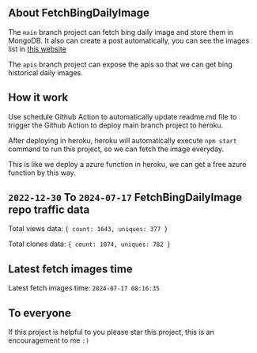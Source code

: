 ## About FetchBingDailyImage

The `main` branch project can fetch bing daily image and store them in MongoDB.
It also can create a post automatically, you can see the images list in [this website](https://oursalbum.netlify.app)

The `apis` branch project can expose the apis so that we can get bing historical daily images.

## How it work

Use schedule Github Action to automatically update readme.md file to trigger the Github Action to deploy main branch project to heroku.

After deploying in heroku, heroku will automatically execute `npm start` command to run this project, so we can fetch the image everyday.

This is like we deploy a azure function in heroku, we can get a free azure function by this way.

## `2022-12-30` To `2024-07-17` FetchBingDailyImage repo traffic data

Total views data: `{ count: 1643, uniques: 377 }`

Total clones data: `{ count: 1074, uniques: 782 }`

## Latest fetch images time

Latest fetch images time: `2024-07-17 08:16:35`

## To everyone

If this project is helpful to you please star this project, this is an encouragement to me `:)`



